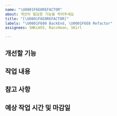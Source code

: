 ```yaml
---
name: "\U0001F6E0️REFACTOR"
about: 개선이 필요한 기능을 적어주세요
title: "[\U0001F6E0️REFACTOR]"
labels: "\U0001F680 BackEnd, \U0001F6E0️ Refactor"
assignees: SHKim55, RaccHoon, 1Kirl

---
```


## 개선할 기능

## 작업 내용

## 참고 사항

## 예상 작업 시간 및 마감일
